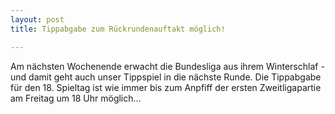 ```yaml
---
layout: post
title: Tippabgabe zum Rückrundenauftakt möglich!

---
```


Am nächsten Wochenende erwacht die Bundesliga aus ihrem Winterschlaf - und damit geht auch unser Tippspiel in die nächste Runde. Die Tippabgabe für den 18. Spieltag ist wie immer bis zum Anpfiff der ersten Zweitligapartie am Freitag um 18 Uhr möglich...


